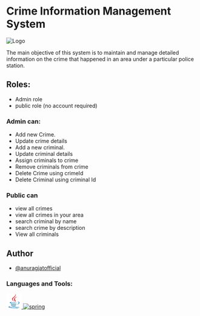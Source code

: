 
# Crime Information Management System

![Logo](https://images.projectsgeek.com/2016/01/Crime-Investigation-Management-System.jpg)

The main objective of this system is to maintain and manage detailed information on the
crime that happened in an area under a particular police station.
## Roles:

- Admin role
- public role (no account required)
### Admin can:
- Add new Crime.
- Update crime details
- Add a new criminal.
- Update criminal details
- Assign criminals to crime
- Remove criminals from crime
- Delete Crime using crimeId
- Delete Criminal using criminal Id
### Public can
- view all crimes
- view all crimes in your area
- search criminal by name
- search crime by description
- View all criminals


## Author

- [@anuragjatofficial](https://www.github.com/anuragjatofficial)
<h3 align="left">Languages and Tools:</h3>
<p align="left"> <a href="https://www.java.com" target="_blank" rel="noreferrer"> <img src="https://raw.githubusercontent.com/devicons/devicon/master/icons/java/java-original.svg" alt="java" width="40" height="40"/> </a>   <a href="https://spring.io/" target="_blank" rel="noreferrer"> <img src="https://www.vectorlogo.zone/logos/springio/springio-icon.svg" alt="spring" width="40" height="40"/> </a> </p>